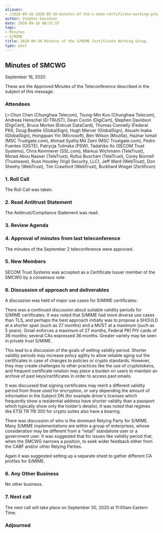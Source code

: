 ```yaml
---
aliases:
- /2020-09-16-2020-09-16-minutes-of-the-s-mime-certificate-working-group/
author: Stephen Davidson
date: 2020-09-16 00:51:57
tags:
- Minutes
- S/MIME
title: 2020-09-16 Minutes of the S/MIME Certificate Working Group
type: post
---
```


## Minutes of SMCWG 

September 16, 2020

These are the Approved Minutes of the Teleconference described in the subject of this message.

### Attendees 

Li-Chun Chen (Chunghwa Telecom), Tsung-Min Kuo (Chunghwa Telecom), Andreas Henschel (D-TRUST), Dean Coclin (DigiCert), Stephen Davidson (DigiCert), Bruce Morton (Entrust DataCard), Thomas Connelly (Federal PKI), Doug Beattie (GlobalSign), Hugh Mercer (GlobalSign), Atsushi Inaba (GlobalSign), Hongquan Yin (Microsoft), Ben Wilson (Mozilla), Hazhar Ismail (MSC Trustgate.com), Ahmad Syafiq Md Zaini (MSC Trustgate.com), Pedro Fuentes (OISTE), Patrycja Tulinska (PSW), Tadahiko Ito (SECOM Trust Systems), Chris Kemmerer (SSL.com), Markus Wichmann (TeleTrust), Morad Abou Nasser (TeleTrust), Rufus Buschart (TeleTrust), Corey Bonnell (Trustwave), Russ Housley (Vigil Security, LLC), Jeff Ward (WebTrust), Don Sheehy (WebTrust), Tim Crawford (WebTrust), Burkhard Wiegel (Zertificon)

### 1. Roll Call 

The Roll Call was taken.

### 2. Read Antitrust Statement 

The Antitrust/Compliance Statement was read.

### 3. Review Agenda 

### 4. Approval of minutes from last teleconference 

The minutes of the September 2 teleconference were approved.

### 5. New Members 

SECOM Trust Systems was accepted as a Certificate Issuer member of the SMCWG by a consensus vote.

### 6. Discussion of approach and deliverables 

A discussion was held of major use cases for S/MIME certificates:

There was a continued discussion about suitable validity periods for S/MIME certificates. It was noted that S/MIME had more diverse use cases than TLS, and perhaps the best approach initially was to propose a SHOULD at a shorter span (such as 27 months) and a MUST at a maximum (such as 5 years). Gmail enforces a maximum of 27 months; Federal PKI PIV cards of 36 months; several CAs expressed 36 months. Greater variety may be seen in private trust S/MIME.

This lead to a discussion of the goals of setting validity period. Shorter validity periods may increase policy agility to allow reliable aging out the certificates in case of changes to policies or crypto standards. However, they may create challenges to other practices like the use of cryptotokens, and frequent certificate rotation may place a burden on users to maintain an archive of past keys/certificates in order to access past emails.

It was discussed that signing certificates may merit a different validity period from those used for encryption, or vary depending the amount of information in the Subject DN (for example driver’s licenses which frequently show a residential address have shorter validity than a passport which typically show only the holder’s details). It was noted that regimes like ETSI TR 119 300 for crypto suites also have a bearing.

There was discussion of who is the dominant Relying Party for S/MIME. Many S/MIME implementations are within a group of enterprises, whose consideration may be different from a “retail” standalone user or a government user. It was suggested that for issues like validity period that, when the SMCWG narrows a position, to seek wider feedback either from the CABF and/or other Relying Parties.

Again it was suggested setting up a separate sheet to gather different CA profiles for S/MIME.

### 6. Any Other Business 

No other business.

### 7. Next call 

The next call will take place on September 30, 2020 at 11:00am Eastern Time.

### Adjourned
